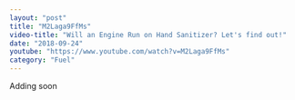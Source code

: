 ```yaml
---
layout: "post"
title: "M2Laga9FfMs"
video-title: "Will an Engine Run on Hand Sanitizer? Let's find out!"
date: "2018-09-24"
youtube: "https://www.youtube.com/watch?v=M2Laga9FfMs"
category: "Fuel"
---
```

<div class="space-y-1"><p class="text-gray-400">Adding soon</p></div>